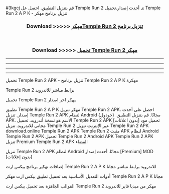 #3kgcj قم بتنزيل التطبيق. احصل عل Temple Run 2  ى أحدث إصدار.تحميل Temple Run 2  A P K - تنزيل برنامج مهكر



<div align="center">
<h3>Download >>>>> <a href="https://ar-sites.web.app/?ar= Temple Run 2 ">مهكرTemple Run 2  تنزيل برنامج</a></h3><br>

<h3>Download >>>>> <a href="https://ar-sites.web.app/?ar= Temple Run 2 ">تحميل Temple Run 2  مهكر</a></h3>
</div>


----------------------------------------------------------

----------------------------------------------------------

----------------------------------------------------------

----------------------------------------------------------


تحميل Temple Run 2  APK - تنزيل برنامج Temple Run 2  A P K مهكرة

Temple Run 2  برابط مباشر للاندرويد

تحميل Temple Run 2  مهكر اخر اصدار

تطبيق Temple Run 2  A P K مهكر
تنزيل Temple Run 2  APK. احصل على أحدث إصدار.
تنزيل Temple Run 2  APK لنظام Android مجانًا.
قم بتنزيل التطبيق. {جودول} APK. الاسم هو نسخة أندرويد.
تحميل Temple Run 2  APK [بدون اعلانات]
تحميل مود مجاني للاندرويد.
تنزيل Temple Run 2  عبر الإنترنت
تنزيل Temple Run 2  APK
download.online Temple Run 2  APK
Temple Run 2  مثبت APK لنظام Android
Temple Run 2  APK
تحميل Temple Run 2  Android APK
Temple Run 2  APK تنزيل Premium
Temple Run 2  APK الفضاء

تنزيل Temple Run 2  APK لنظام Android مجانًا. أحدث إصدار [Premium] MOD [بدون إعلانات]

إضافات تهكير برنامج بيكس ارت Temple Run 2  A P K للاندرويد برابط مباشر مجانا

أدوات التعديل الأساسية بعد تحميل تطبيق بيكس ارت مهكر Temple Run 2  A P K مجانا

القوالب الجاهزة بعد تحميل بيكس ارت Temple Run 2  مهكر من ميديا فاير للاندرويد



